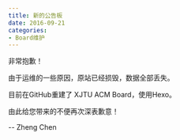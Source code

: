```yaml
---
title: 新的公告板
date: 2016-09-21
categories:
- Board维护
---
```


非常抱歉！

由于运维的一些原因，原站已经损毁，数据全部丢失。

目前在GitHub重建了 XJTU ACM Board，使用Hexo。

由此给您带来的不便再次深表歉意！

-- Zheng Chen